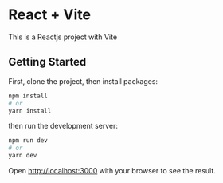 # React + Vite

This is a Reactjs project with Vite

## Getting Started

First, clone the project, then install packages:

```bash
npm install
# or
yarn install
```
then run the development server:
```bash
npm run dev
# or
yarn dev
```

Open [http://localhost:3000](http://localhost:3000) with your browser to see the result.
